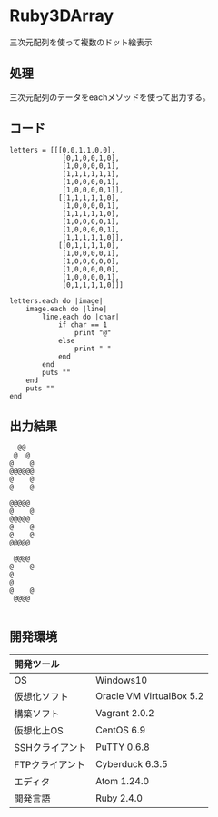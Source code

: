 # Ruby3DArray
三次元配列を使って複数のドット絵表示

## 処理
三次元配列のデータをeachメソッドを使って出力する。

## コード
```
letters = [[[0,0,1,1,0,0],
             [0,1,0,0,1,0],
             [1,0,0,0,0,1],
             [1,1,1,1,1,1],
             [1,0,0,0,0,1],
             [1,0,0,0,0,1]],
            [[1,1,1,1,1,0],
             [1,0,0,0,0,1],
             [1,1,1,1,1,0],
             [1,0,0,0,0,1],
             [1,0,0,0,0,1],
             [1,1,1,1,1,0]],
            [[0,1,1,1,1,0],
             [1,0,0,0,0,1],
             [1,0,0,0,0,0],
             [1,0,0,0,0,0],
             [1,0,0,0,0,1],
             [0,1,1,1,1,0]]]

letters.each do |image|
    image.each do |line|
        line.each do |char|
            if char == 1
                print "@"
            else
                print " "
            end
        end
        puts ""
    end
    puts ""
end
```

## 出力結果  
```
  @@
 @  @
@    @
@@@@@@
@    @
@    @

@@@@@
@    @
@@@@@
@    @
@    @
@@@@@

 @@@@
@    @
@
@
@    @
 @@@@


```
  
## 開発環境
| 開発ツール |  |
|:-|:-|
| OS | Windows10 |
| 仮想化ソフト | Oracle VM VirtualBox 5.2 |
| 構築ソフト | Vagrant 2.0.2 |
| 仮想化上OS | CentOS 6.9 |
| SSHクライアント | PuTTY 0.6.8 |
| FTPクライアント | Cyberduck 6.3.5 |
| エディタ | Atom 1.24.0 |
| 開発言語 | Ruby 2.4.0 |
